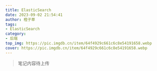```yaml
---
title: ElasticSearch
date: 2023-09-02 21:54:41
author: 橙子草
tags:
- ElasticSearch
category:
- 后端
top_img: https://pic.imgdb.cn/item/64f4929c661c6c8e54191658.webp
cover: https://pic.imgdb.cn/item/64f4929c661c6c8e54191658.webp
---
```


> 笔记内容待上传